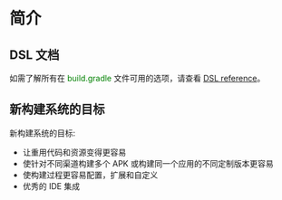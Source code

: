 # 简介

## DSL 文档

如需了解所有在 <font color='green'>build.gradle</font> 文件可用的选项，请查看 [DSL reference](http://google.github.io/android-gradle-dsl/current/)。

## 新构建系统的目标

新构建系统的目标:

* 让重用代码和资源变得更容易
* 使针对不同渠道构建多个 APK 或构建同一个应用的不同定制版本更容易
* 使构建过程更容易配置，扩展和自定义
* 优秀的 IDE 集成